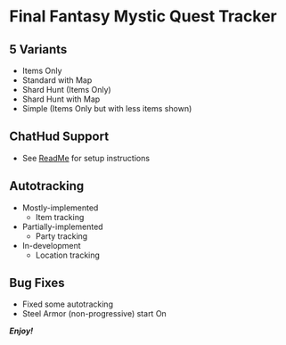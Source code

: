 # Final Fantasy Mystic Quest Tracker

## 5 Variants
- Items Only
- Standard with Map
- Shard Hunt (Items Only)
- Shard Hunt with Map
- Simple (Items Only but with less items shown)

## ChatHud Support
- See [ReadMe](http://github.com/x10power/ffmq_pack_x10power/blob/master/README.md) for setup instructions

## Autotracking
- Mostly-implemented
  - Item tracking
- Partially-implemented
  - Party tracking
- In-development
  - Location tracking

## Bug Fixes
- Fixed some autotracking
- Steel Armor (non-progressive) start On

***Enjoy!***

